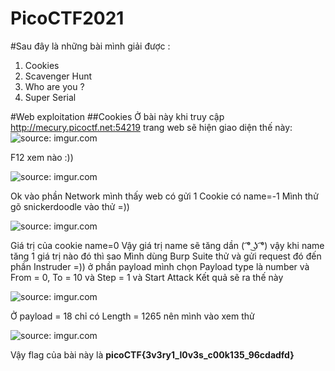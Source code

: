 # PicoCTF2021

#Sau đây là những bài mình giải được : 
  1. Cookies
  2. Scavenger Hunt
  3. Who are you ? 
  4. Super Serial 
  
#Web exploitation
  ##Cookies 
   Ở bài này khi truy cập http://mecury.picoctf.net:54219 trang web sẽ hiện giao diện thế này:
   <img href="https://imgur.com/NmcUoOv"><img src="https://i.imgur.com/NmcUoOv.png" title="source: imgur.com" />
    
   F12 xem nào :))
    
   <img href="https://imgur.com/IpRRezq"><img src="https://i.imgur.com/IpRRezq.png" title="source: imgur.com" />
    
   Ok vào phần Network mình thấy web có gửi 1 Cookie có name=-1 
   Mình thử gõ snickerdoodle vào thử =)) 
    
   <img href="https://imgur.com/sBvOAcN"><img src="https://i.imgur.com/sBvOAcN.png" title="source: imgur.com" />
    
   Giá trị của cookie name=0
   Vậy giá trị name sẽ tăng dần ( ͡° ͜ʖ ͡°) vậy khi name tăng 1 giá trị nào đó thì sao 
   Mình dùng Burp Suite thử và gửi request đó đến phần Instruder =)) ở phần payload mình chọn Payload type là number và From = 0, To = 10 và Step = 1 và Start Attack 
   Kết quả sẽ ra thế này
   
   <img href="https://imgur.com/sDFleel"><img src="https://i.imgur.com/sDFleel.png" title="source: imgur.com" />
   
   Ở payload = 18 chỉ có Length = 1265 nên mình vào xem thử 
   
   <img href="https://imgur.com/ThIvUPs"><img src="https://i.imgur.com/ThIvUPs.png" title="source: imgur.com" />
   
   Vậy flag của bài này là **picoCTF{3v3ry1_l0v3s_c00k135_96cdadfd}**
